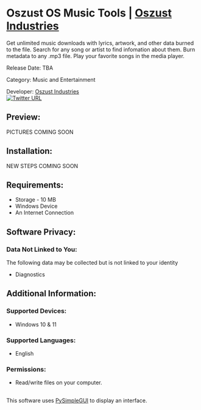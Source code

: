 # Oszust OS Music Tools | [Oszust Industries](https://github.com/Oszust-Industries)

Get unlimited music downloads with lyrics, artwork, and other data burned to the file. Search for any song or artist to find infomation about them. Burn metadata to any .mp3 file. Play your favorite songs in the media player. 

Release Date: TBA

Category: Music and Entertainment

Developer: [Oszust Industries](https://github.com/Oszust-Industries)
<br /> [![Twitter URL](https://img.shields.io/twitter/url/https/twitter.com/bukotsunikki.svg?style=social&label=Follow%20%40OszustOS)](https://twitter.com/OszustOS)

## Preview:

PICTURES COMING SOON

## Installation:

NEW STEPS COMING SOON

## Requirements:

* Storage - 10 MB
* Windows Device
* An Internet Connection

## Software Privacy:

### Data Not Linked to You:
The following data may be collected but is not linked to your identity
* Diagnostics

## Additional Information:

### Supported Devices:
* Windows 10 & 11

### Supported Languages:
* English

### Permissions: 
* Read/write files on your computer.

##

This software uses [PySimpleGUI](https://github.com/PySimpleGUI/PySimpleGUI) to display an interface.
